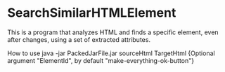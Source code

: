 # SearchSimilarHTMLElement
This is a program that analyzes HTML and finds a specific element, even after changes, using a set of extracted attributes.

How to use java -jar PackedJarFile.jar sourceHtml TargetHtml {Optional argument "ElementId", by default "make-everything-ok-button"}
